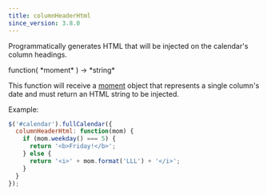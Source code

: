 ```yaml
---
title: columnHeaderHtml
since_version: 3.8.0
---
```


Programmatically generates HTML that will be injected on the calendar's column headings.

<div class='spec' markdown='1'>
function( *moment* ) -> *string*
</div>

This function will receive a [moment](moment) object that represents a single column's date and must return an HTML string to be injected.

Example:

```js
$('#calendar').fullCalendar({
  columnHeaderHtml: function(mom) {
    if (mom.weekday() === 5) {
      return '<b>Friday!</b>';
    } else {
      return '<i>' + mom.format('LLL') + '</i>';
    }
  }
});
```
